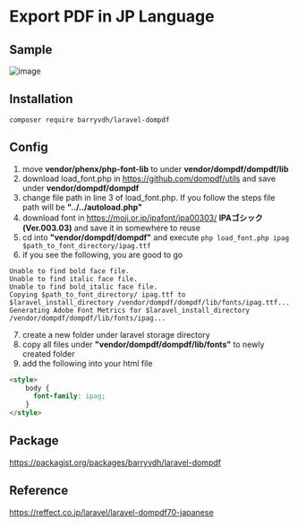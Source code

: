 # Export PDF in JP Language
## Sample
![image](https://user-images.githubusercontent.com/42564050/153977123-b2e9511c-e2c7-4fc5-a0e6-ccf9e76278d0.png)

## Installation
```
composer require barryvdh/laravel-dompdf
```

## Config
1. move **vendor/phenx/php-font-lib** to under **vendor/dompdf/dompdf/lib**
2. download load_font.php in https://github.com/dompdf/utils and save under **vendor/dompdf/dompdf**
3. change file path in line 3 of load_font.php. If you follow the steps file path will be **"../../autoload.php"**
4. download font in https://moji.or.jp/ipafont/ipa00303/ **IPAゴシック(Ver.003.03)** and save it in somewhere to reuse
5. cd into **"vendor/dompdf/dompdf"** and execute ```php load_font.php ipag $path_to_font_directory/ipag.ttf```
6. if you see the following, you are good to go
```
Unable to find bold face file.
Unable to find italic face file.
Unable to find bold_italic face file.
Copying $path_to_font_directory/ ipag.ttf to $laravel_install_directory /vendor/dompdf/dompdf/lib/fonts/ipag.ttf...
Generating Adobe Font Metrics for $laravel_install_directory /vendor/dompdf/dompdf/lib/fonts/ipag...
```
7. create a new folder under laravel storage directory
8. copy all files under **"vendor/dompdf/dompdf/lib/fonts"** to newly created folder
9. add the following into your html file
```html
<style>
    body {
      font-family: ipag;
    }
</style>
```

## Package
https://packagist.org/packages/barryvdh/laravel-dompdf

## Reference
https://reffect.co.jp/laravel/laravel-dompdf70-japanese
